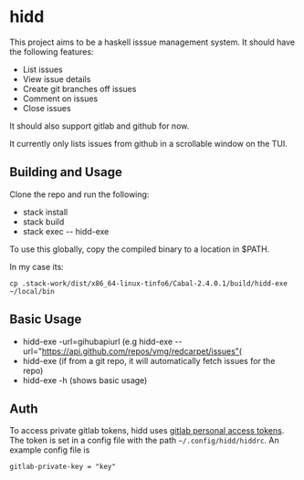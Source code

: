 # hidd

This project aims to be a haskell isssue management system. It should
have the following features:

- List issues
- View issue details
- Create git branches off issues
- Comment on issues
- Close issues

It should also support gitlab and github for now.

It currently only lists issues from github in a scrollable window on the
TUI.

## Building and Usage
Clone the repo and run the following:

- stack install
- stack build
- stack exec -- hidd-exe

To use this globally, copy the compiled binary to a location in $PATH.

In my case its:

```
cp .stack-work/dist/x86_64-linux-tinfo6/Cabal-2.4.0.1/build/hidd-exe
~/local/bin
```

## Basic Usage

- hidd-exe -url=gihubapiurl (e.g hidd-exe
  --url="https://api.github.com/repos/vmg/redcarpet/issues"(
- hidd-exe (if from a git repo, it will automatically fetch issues for
  the repo)
- hidd-exe -h (shows basic usage)

## Auth

To access private gitlab tokens, hidd uses [gitlab personal access
tokens](https://docs.gitlab.com/ee/api/README.html#personal-access-tokens).
The token is set in a config file with the path 
`~/.config/hidd/hiddrc`. An example config file is 

```
gitlab-private-key = "key"
```

